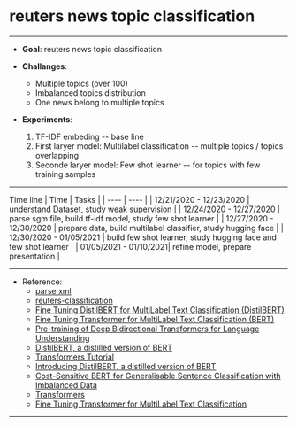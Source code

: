 # reuters news topic classification
***
- **Goal**:  reuters news topic classification
- **Challanges**:   
    - Multiple topics (over 100)
    - Imbalanced topics distribution
    - One news belong to multiple topics

- **Experiments**: 
    1. TF-IDF embeding -- base line
    2. First laryer model: Multilabel classification --  multiple topics / topics overlapping
    3. Seconde laryer model: Few shot learner -- for topics with few training samples


***
Time line
|  Time   | Tasks  |
|  ----  | ----  |
| 12/21/2020 - 12/23/2020 | understand Dataset, study weak supervision |
| 12/24/2020 - 12/27/2020 | parse sgm file, build tf-idf model, study few shot learner  |
| 12/27/2020 - 12/30/2020 | prepare data, build multilabel classifier, study hugging face  |
| 12/30/2020 - 01/05/2021 | build few shot learner, study hugging face and few shot learner |
| 01/05/2021 - 01/10/2021| refine model, prepare presentation |

    
***
- Reference: 
    - [parse xml](https://dzlab.github.io/nlp/2018/11/17/parsing-xml-into-dataframe/) 
    - [reuters-classification](https://github.com/ankailou/reuters-classification/blob/master/preprocessing/lexicon/lexicon.py)   
    - [Fine Tuning DistilBERT for MultiLabel Text Classification (DistilBERT)]( https://github.com/DhavalTaunk08/NLP_scripts/blob/master/Transformers_multilabel_distilbert.ipynb) 
    - [Fine Tuning Transformer for MultiLabel Text Classification (BERT)](https://github.com/abhimishra91/transformers-tutorials/blob/master/transformers_multi_label_classification.ipynb)
    - [Pre-training of Deep Bidirectional Transformers for Language Understanding](https://arxiv.org/abs/1810.04805) 
   - [DistilBERT, a distilled version of BERT](https://arxiv.org/pdf/1910.01108.pdf)
   - [Transformers Tutorial](https://huggingface.co/transformers/notebooks.html)
   - [Introducing DistilBERT, a distilled version of BERT](https://medium.com/huggingface/distilbert-8cf3380435b5)
   - [Cost-Sensitive BERT for Generalisable Sentence Classification with Imbalanced Data](https://deepai.org/publication/cost-sensitive-bert-for-generalisable-sentence-classification-with-imbalanced-data )
    - [Transformers](https://github.com/huggingface/transformers/blob/master/notebooks/02-transformers.ipynb)
    - [Fine Tuning Transformer for MultiLabel Text Classification](https://github.com/abhimishra91/transformers-tutorials/blob/master/transformers_multi_label_classification.ipynb)


***


